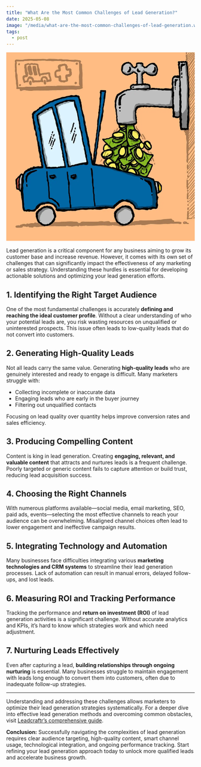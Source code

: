 ```yaml
---
title: "What Are the Most Common Challenges of Lead Generation?"
date: 2025-05-08
image: "/media/what-are-the-most-common-challenges-of-lead-generation.webp"
tags:
  - post
---
```


![What Are the Most Common Challenges of Lead Generation?](/media/what-are-the-most-common-challenges-of-lead-generation.webp)

Lead generation is a critical component for any business aiming to grow its customer base and increase revenue. However, it comes with its own set of challenges that can significantly impact the effectiveness of any marketing or sales strategy. Understanding these hurdles is essential for developing actionable solutions and optimizing your lead generation efforts.

## 1. Identifying the Right Target Audience

One of the most fundamental challenges is accurately **defining and reaching the ideal customer profile**. Without a clear understanding of who your potential leads are, you risk wasting resources on unqualified or uninterested prospects. This issue often leads to low-quality leads that do not convert into customers.

## 2. Generating High-Quality Leads

Not all leads carry the same value. Generating **high-quality leads** who are genuinely interested and ready to engage is difficult. Many marketers struggle with:

- Collecting incomplete or inaccurate data
- Engaging leads who are early in the buyer journey
- Filtering out unqualified contacts

Focusing on lead quality over quantity helps improve conversion rates and sales efficiency.

## 3. Producing Compelling Content

Content is king in lead generation. Creating **engaging, relevant, and valuable content** that attracts and nurtures leads is a frequent challenge. Poorly targeted or generic content fails to capture attention or build trust, reducing lead acquisition success.

## 4. Choosing the Right Channels

With numerous platforms available—social media, email marketing, SEO, paid ads, events—selecting the most effective channels to reach your audience can be overwhelming. Misaligned channel choices often lead to lower engagement and ineffective campaign results.

## 5. Integrating Technology and Automation

Many businesses face difficulties integrating various **marketing technologies and CRM systems** to streamline their lead generation processes. Lack of automation can result in manual errors, delayed follow-ups, and lost leads.

## 6. Measuring ROI and Tracking Performance

Tracking the performance and **return on investment (ROI)** of lead generation activities is a significant challenge. Without accurate analytics and KPIs, it’s hard to know which strategies work and which need adjustment.

## 7. Nurturing Leads Effectively

Even after capturing a lead, **building relationships through ongoing nurturing** is essential. Many businesses struggle to maintain engagement with leads long enough to convert them into customers, often due to inadequate follow-up strategies.

---

Understanding and addressing these challenges allows marketers to optimize their lead generation strategies systematically. For a deeper dive into effective lead generation methods and overcoming common obstacles, visit [Leadcraftr’s comprehensive guide](https://leadcraftr.com/posts/lead-generation/).

**Conclusion:** Successfully navigating the complexities of lead generation requires clear audience targeting, high-quality content, smart channel usage, technological integration, and ongoing performance tracking. Start refining your lead generation approach today to unlock more qualified leads and accelerate business growth.
